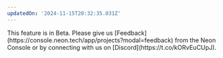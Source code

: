 ```yaml
---
updatedOn: '2024-11-15T20:32:35.031Z'
---
```


<Admonition type="note" title="Beta">
This feature is in Beta. Please give us [Feedback](https://console.neon.tech/app/projects?modal=feedback) from the Neon Console or by connecting with us on [Discord](https://t.co/kORvEuCUpJ).
</Admonition>
